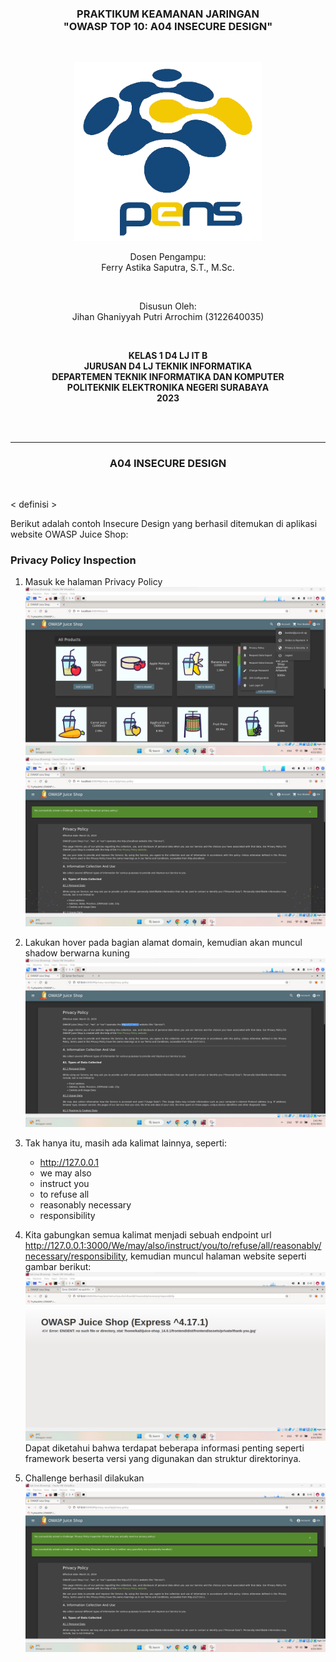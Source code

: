 <div class="cover" align="center">

<h3>
    <b>PRAKTIKUM KEAMANAN JARINGAN</b><br>
    "OWASP TOP 10: A04 INSECURE DESIGN"
</h3><br>

<img src="Images/Logo_PENS.png" width="300"><br>

<p>Dosen Pengampu:<br>
Ferry Astika Saputra, S.T., M.Sc.</p> <br>

<p>Disusun Oleh:<br>
Jihan Ghaniyyah Putri Arrochim (3122640035)</p><br>

<p>
    <b>
        KELAS 1 D4 LJ IT B <br>
        JURUSAN D4 LJ TEKNIK INFORMATIKA <br>
        DEPARTEMEN TEKNIK INFORMATIKA DAN KOMPUTER <br> 
        POLITEKNIK ELEKTRONIKA NEGERI SURABAYA <br>
        2023
    </b>
</p>

</div> <br><br>

<div class="isiLaporan">

<hr>

<h3 align="center"> A04 INSECURE DESIGN </h3> <br>

< definisi >

Berikut adalah contoh Insecure Design yang berhasil ditemukan di aplikasi website OWASP Juice Shop:

### Privacy Policy Inspection

1. Masuk ke halaman Privacy Policy
   <img src="Images/Task 6 - A03 Injection/9.png">
   <img src="Images/Task 6 - A03 Injection/10.png">
2. Lakukan hover pada bagian alamat domain, kemudian akan muncul shadow berwarna kuning
   <img src="Images/Task 6 - A03 Injection/11.png">

3. Tak hanya itu, masih ada kalimat lainnya, seperti:

    - http://127.0.0.1
    - we may also
    - instruct you
    - to refuse all
    - reasonably necessary
    - responsibility <br>

4. Kita gabungkan semua kalimat menjadi sebuah endpoint url http://127.0.0.1:3000/We/may/also/instruct/you/to/refuse/all/reasonably/necessary/responsibility, kemudian muncul halaman website seperti gambar berikut:
   <img src="Images/Task 6 - A03 Injection/12.png">
   Dapat diketahui bahwa terdapat beberapa informasi penting seperti framework beserta versi yang digunakan dan struktur direktorinya.

5. Challenge berhasil dilakukan
   <img src="Images/Task 6 - A03 Injection/13.png">

</div>
